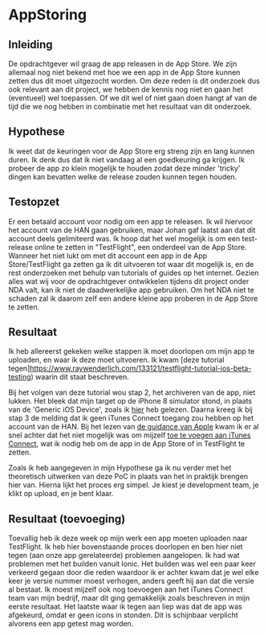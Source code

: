 # AppStoring

## Inleiding
De opdrachtgever wil graag de app releasen in de App Store. We zijn allemaal nog niet bekend met hoe we een app in de App Store kunnen zetten dus dit moet uitgezocht worden. Om deze reden is dit onderzoek dus ook relevant aan dit project, we hebben de kennis nog niet en gaan het (eventueel) wel toepassen. Of we dit wel of niet gaan doen hangt af van de tijd die we nog hebben in combinatie met het resultaat van dit onderzoek.

## Hypothese
Ik weet dat de keuringen voor de App Store erg streng zijn en lang kunnen duren. Ik denk dus dat ik niet vandaag al een goedkeuring ga krijgen. Ik probeer de app zo klein mogelijk te houden zodat deze minder 'tricky' dingen kan bevatten welke de release zouden kunnen tegen houden.

## Testopzet
Er een betaald account voor nodig om een app te releasen. Ik wil hiervoor het account van de HAN gaan gebruiken, maar Johan gaf laatst aan dat dit account deels gelimiteerd was. Ik hoop dat het wel mogelijk is om een test-release online te zetten in "TestFlight", een onderdeel van de App Store. Wanneer het niet lukt om met dit account een app in de App Store/TestFlight ga zetten ga ik dit uitvoeren tot waar dit mogelijk is, en de rest onderzoeken met behulp van tutorials of guides op het internet.
Gezien alles wat wij voor de opdrachtgever ontwikkelen tijdens dit project onder NDA valt, kan ik niet de daadwerkelijke app gebruiken. Om het NDA niet te schaden zal ik daarom zelf een andere kleine app proberen in de App Store te zetten.

## Resultaat
Ik heb allereerst gekeken welke stappen ik moet doorlopen om mijn app te uploaden, en waar ik deze moet uitvoeren. Ik kwam [deze tutorial tegen]https://www.raywenderlich.com/133121/testflight-tutorial-ios-beta-testing) waarin dit staat beschreven.

Bij het volgen van deze tutorial wou stap 2, het archiveren van de app, niet lukken. Het bleek dat mijn target op de iPhone 8 simulator stond, in plaats van de 'Generic iOS Device', zoals ik [hier](https://stackoverflow.com/a/36799270/5437768) heb gelezen.
Daarna kreeg ik bij stap 3 de melding dat ik geen iTunes Connect toegang zou hebben op het account van de HAN. Bij het lezen van [de guidance van Apple](https://developer.apple.com/library/content/documentation/LanguagesUtilities/Conceptual/iTunesConnect_Guide/Chapters/SettingUpUserAccounts.html) kwam ik er al snel achter dat het niet mogelijk was om mijzelf [toe te voegen aan iTunes Connect](https://itunesconnect.apple.com/WebObjects/iTunesConnect.woa/ra/ng/users_roles), wat ik nodig heb om de app in de App Store of in TestFlight te zetten.

Zoals ik heb aangegeven in mijn Hypothese ga ik nu verder met het theoretisch uitwerken van deze PoC in plaats van het in praktijk brengen hier van. Hierna lijkt het proces erg simpel. Je kiest je development team, je klikt op upload, en je bent klaar.

## Resultaat (toevoeging)
Toevallig heb ik deze week op mijn werk een app moeten uploaden naar TestFlight. Ik heb hier bovenstaande proces doorlopen en ben hier niet tegen (aan onze app gerelateerde) problemen aangelopen. Ik had wat problemen met het builden vanuit Ionic. Het builden was wel een paar keer verkeerd gegaan door die reden waardoor ik er achter kwam dat je wel elke keer je versie nummer moest verhogen, anders geeft hij aan dat die versie al bestaat. Ik moest mijzelf ook nog toevoegen aan het iTunes Connect team van mijn bedrijf, maar dit ging gemakkelijk zoals beschreven in mijn eerste resultaat. Het laatste waar ik tegen aan liep was dat de app was afgekeurd, omdat er geen icons in stonden. Dit is schijnbaar verplicht alvorens een app getest mag worden.
